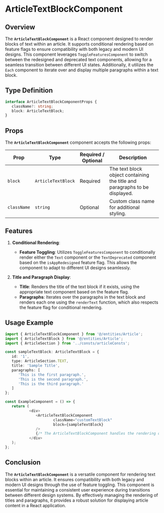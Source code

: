 # ArticleTextBlockComponent

## Overview
The **`ArticleTextBlockComponent`** is a React component designed to render blocks of text within an article. 
It supports conditional rendering based on feature flags to ensure compatibility with both legacy and modern UI designs. 
This component leverages `ToggleFeaturesComponent` to switch between the redesigned and deprecated text components, allowing for a seamless transition between different UI states. 
Additionally, it utilizes the `Each` component to iterate over and display multiple paragraphs within a text block.

## Type Definition 
```typescript
interface ArticleTextBlockComponentProps {
   className?: string;
   block: ArticleTextBlock;
}
```

## Props
The **`ArticleTextBlockComponent`** component accepts the following props:

| Prop       | Type      | Required / Optional | Description                                                                   |
|------------|-----------|----------------------|-------------------------------------------------------------------------------|
| `block` | `ArticleTextBlock` | Required            | The text block object containing the title and paragraphs to be displayed. |
| `className` | `string`  | Optional             | Custom class name for additional styling.                                     |

## Features
1. **Conditional Rendering**:
   - **Feature Toggling**: Utilizes `ToggleFeaturesComponent` to conditionally render either the `Text` component or the `TextDeprecated` component based on the `isAppRedesigned` feature flag.  This allows the component to adapt to different UI designs seamlessly.

2. **Title and Paragraph Display**:
   - **Title**: Renders the title of the text block if it exists, using the appropriate text component based on the feature flag.
   - **Paragraphs**: Iterates over the paragraphs in the text block and renders each one using the `renderText` function, which also respects the feature flag for conditional rendering.

## Usage Example
```typescript jsx
import { ArticleTextBlockComponent } from '@/entities/Article';
import { ArticleTextBlock } from '@/entities/Article';
import { ArticleSection } from '../consts/articleConsts';

const sampleTextBlock: ArticleTextBlock = {
   id: '1',
   type: ArticleSection.TEXT,
   title: 'Sample Title',
   paragraphs: [
      'This is the first paragraph.',
      'This is the second paragraph.',
      'This is the third paragraph.'
   ]
};

const ExampleComponent = () => {
   return (
           <div>
              <ArticleTextBlockComponent
                      className="customTextBlock"
                      block={sampleTextBlock}
              />
              {/* The ArticleTextBlockComponent handles the rendering of title and paragraphs with conditional UI states */}
           </div>
   );
};
```

## Conclusion
The **`ArticleTextBlockComponent`** is a versatile component for rendering text blocks within an article. It ensures compatibility with both legacy and modern UI designs through the use of feature toggling. This component is essential for maintaining a consistent user experience during transitions between different design systems. By effectively managing the rendering of titles and paragraphs, it provides a robust solution for displaying article content in a React application.
